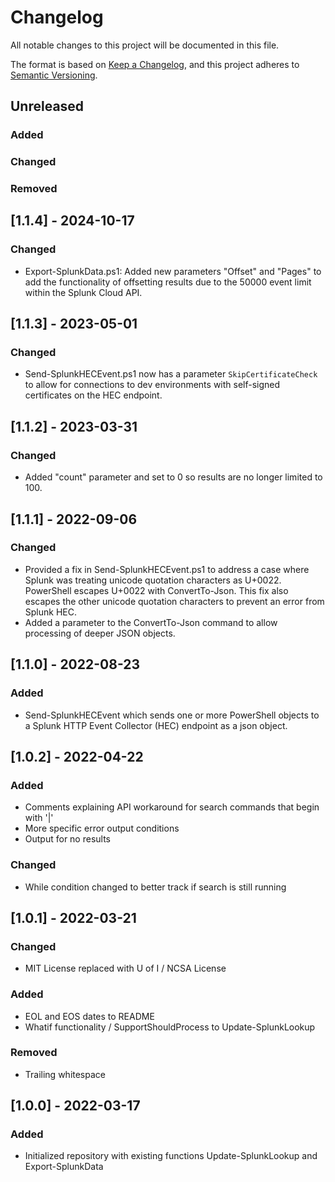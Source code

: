 # Changelog

All notable changes to this project will be documented in this file.

The format is based on [Keep a Changelog](https://keepachangelog.com/en/1.0.0/),
and this project adheres to [Semantic Versioning](https://semver.org/spec/v2.0.0.html).

## Unreleased

### Added

### Changed

### Removed

## [1.1.4] - 2024-10-17

### Changed

- Export-SplunkData.ps1: Added new parameters "Offset" and "Pages" to add the functionality of offsetting results due to the 50000 event limit within the Splunk Cloud API.

## [1.1.3] - 2023-05-01

### Changed

- Send-SplunkHECEvent.ps1 now has a parameter `SkipCertificateCheck` to allow for connections to dev environments with self-signed certificates on the HEC endpoint.

## [1.1.2] - 2023-03-31

### Changed

- Added "count" parameter and set to 0 so results are no longer limited to 100.

## [1.1.1] - 2022-09-06

### Changed

- Provided a fix in Send-SplunkHECEvent.ps1 to address a case where Splunk was treating unicode quotation characters as U+0022. PowerShell escapes U+0022 with ConvertTo-Json. This fix also escapes the other unicode quotation characters to prevent an error from Splunk HEC.
- Added a parameter to the ConvertTo-Json command to allow processing of deeper JSON objects.

## [1.1.0] - 2022-08-23

### Added

- Send-SplunkHECEvent which sends one or more PowerShell objects to a Splunk HTTP Event Collector (HEC) endpoint as a json object.

## [1.0.2] - 2022-04-22

### Added

- Comments explaining API workaround for search commands that begin with '|'
- More specific error output conditions
- Output for no results

### Changed

- While condition changed to better track if search is still running

## [1.0.1] - 2022-03-21

### Changed

- MIT License replaced with U of I / NCSA License

### Added

- EOL and EOS dates to README
- Whatif functionality / SupportShouldProcess to Update-SplunkLookup

### Removed

- Trailing whitespace

## [1.0.0] - 2022-03-17

### Added

- Initialized repository with existing functions Update-SplunkLookup and Export-SplunkData
